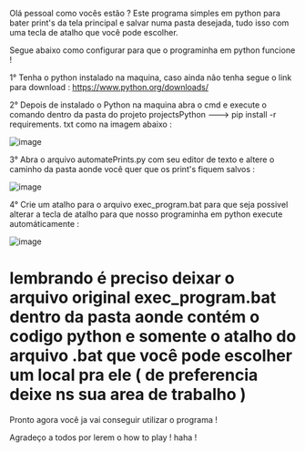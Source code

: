Olá pessoal como vocês estão ? Este programa simples em python para bater print's da tela principal e salvar numa pasta desejada, tudo isso com uma tecla de atalho que
você pode escolher.

Segue abaixo como configurar para que o programinha em python funcione ! 

1° Tenha o python instalado na maquina, caso ainda não tenha segue o link para download : https://www.python.org/downloads/

2° Depois de instalado o Python na maquina abra o cmd e execute o comando dentro da pasta do projeto projectsPython ---> pip install -r requirements. txt como na imagem abaixo : 

![image](https://github.com/xelinhabl/projectsPython/assets/153821222/1ba371c3-4777-4939-a158-5a9311048b97)

3° Abra o arquivo automatePrints.py com seu editor de texto e altere o caminho da pasta aonde você quer que os print's fiquem salvos : 

![image](https://github.com/xelinhabl/projectsPython/assets/153821222/f0025539-cde0-49d7-a83e-b000e8a880b0)

4° Crie um atalho para o arquivo exec_program.bat para que seja possivel alterar a tecla de atalho para que nosso programinha em python execute automáticamente : 

![image](https://github.com/xelinhabl/projectsPython/assets/153821222/86592f09-5eeb-48d6-8543-1693b2e6f328)

 # lembrando é preciso deixar o arquivo original exec_program.bat dentro da pasta aonde contém o codigo python e somente o atalho do arquivo .bat que você pode escolher um local pra ele ( de preferencia deixe ns sua area de trabalho )


Pronto agora você ja vai conseguir utilizar o programa ! 

Agradeço a todos por lerem o how to play ! haha ! 
